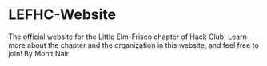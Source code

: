 # LEFHC-Website
The official website for the Little Elm-Frisco chapter of Hack Club! 
Learn more about the chapter and the organization in this website, and feel free to join!
By Mohit Nair
